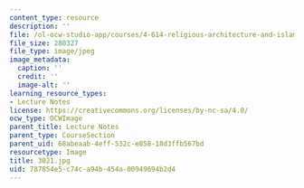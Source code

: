 ```yaml
---
content_type: resource
description: ''
file: /ol-ocw-studio-app/courses/4-614-religious-architecture-and-islamic-cultures-fall-2002/787854e5c74ca94b454a00949694b2d4_3021.jpg
file_size: 280327
file_type: image/jpeg
image_metadata:
  caption: ''
  credit: ''
  image-alt: ''
learning_resource_types:
- Lecture Notes
license: https://creativecommons.org/licenses/by-nc-sa/4.0/
ocw_type: OCWImage
parent_title: Lecture Notes
parent_type: CourseSection
parent_uid: 68abeaab-4eff-532c-e858-18d3ffb567bd
resourcetype: Image
title: 3021.jpg
uid: 787854e5-c74c-a94b-454a-00949694b2d4
---
```

